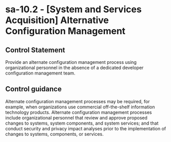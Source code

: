 # sa-10.2 - \[System and Services Acquisition\] Alternative Configuration Management

## Control Statement

Provide an alternate configuration management process using organizational personnel in the absence of a dedicated developer configuration management team.

## Control guidance

Alternate configuration management processes may be required, for example, when organizations use commercial off-the-shelf information technology products. Alternate configuration management processes include organizational personnel that review and approve proposed changes to systems, system components, and system services; and that conduct security and privacy impact analyses prior to the implementation of changes to systems, components, or services.
